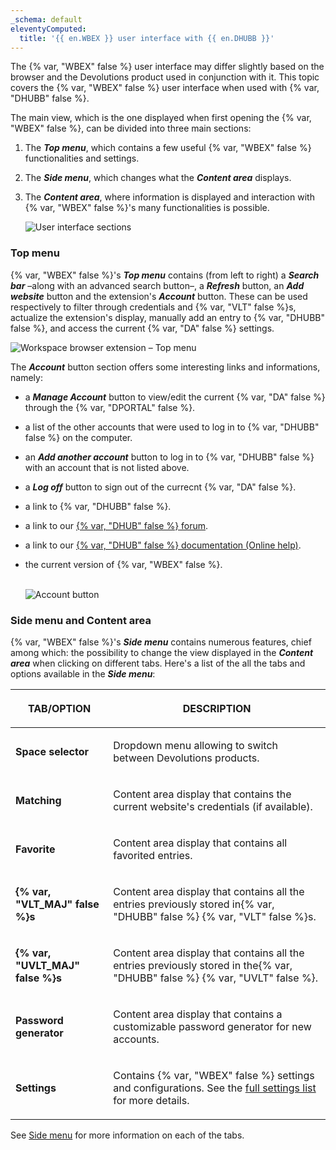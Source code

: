 ```yaml
---
_schema: default
eleventyComputed:
  title: '{{ en.WBEX }} user interface with {{ en.DHUBB }}'
---
```

The {% var, "WBEX" false %} user interface may differ slightly based on the browser and the Devolutions product used in conjunction with it. This topic covers the {% var, "WBEX" false %} user interface when used with {% var, "DHUBB" false %}.

The main view, which is the one displayed when first opening the {% var, "WBEX" false %}, can be divided into three main sections:

1. The ***Top menu***, which contains a few useful {% var, "WBEX" false %} functionalities and settings.
2. The ***Side menu***, which changes what the ***Content area*** displays.
3. The ***Content area***, where information is displayed and interaction with {% var, "WBEX" false %}'s many functionalities is possible.

   ![User interface sections](https://cdnweb.devolutions.net/docs/WEBX4093_2024_2.png "User interface sections")

### Top menu

{% var, "WBEX" false %}'s ***Top menu*** contains (from left to right) a ***Search bar*** –along with an advanced search button–, a ***Refresh*** button, an ***Add website*** button and the extension's ***Account*** button. These can be used respectively to filter through credentials and {% var, "VLT" false %}s, actualize the extension's display, manually add an entry to {% var, "DHUBB" false %}, and access the current {% var, "DA" false %} settings.

![Workspace browser extension – Top menu](https://cdnweb.devolutions.net/docs/WEBX4094_2024_2.png "Workspace browser extension – Top menu")

The ***Account*** button section offers some interesting links and informations, namely:

* a ***Manage Account*** button to view/edit the current {% var, "DA" false %} through the {% var, "DPORTAL" false %}.
* a list of the other accounts that were used to log in to {% var, "DHUBB" false %} on the computer.
* an ***Add another account*** button to log in to {% var, "DHUBB" false %} with an account that is not listed above.
* a ***Log off*** button to sign out of the currecnt {% var, "DA" false %}.
* a link to {% var, "DHUBB" false %}.
* a link to our [{% var, "DHUB" false %} forum](https://forum.devolutions.net/product/hub).
* a link to our [{% var, "DHUB" false %} documentation (Online help)](/hub/overview/what-is-hub/).
* the current version of {% var, "WBEX" false %}.

  <br>![Account button](https://cdnweb.devolutions.net/docs/WEBX4095_2024_2.png "Account button")

### Side menu and Content area

{% var, "WBEX" false %}'s ***Side menu*** contains numerous features, chief among which: the possibility to change the view displayed in the ***Content area*** when clicking on different tabs. Here's a list of the all the tabs and options available in the ***Side menu***:

<table><thead><tr><th><p>TAB/OPTION</p></th><th><p>DESCRIPTION</p></th></tr></thead><tbody><tr><td><p><strong>Space selector</strong></p></td><td><p>Dropdown menu allowing to switch between Devolutions products.</p></td></tr><tr><td><p><strong>Matching</strong></p></td><td><p>Content area display that contains the current website's credentials (if available).</p></td></tr><tr><td><p><strong>Favorite</strong></p></td><td><p>Content area display that contains all favorited entries.</p></td></tr><tr><td><p><strong>{% var, "VLT_MAJ" false %}s</strong></p></td><td><p>Content area display that contains all the entries previously stored in{% var, "DHUBB" false %} {% var, "VLT" false %}s.</p></td></tr><tr><td><p><strong>{% var, "UVLT_MAJ" false %}s</strong></p></td><td><p>Content area display that contains all the entries previously stored in the{% var, "DHUBB" false %} {% var, "UVLT" false %}.</p></td></tr><tr><td><p><strong>Password generator</strong></p></td><td><p>Content area display that contains a customizable password generator for new accounts.</p></td></tr><tr><td><p><strong>Settings</strong></p></td><td><p>Contains {% var, "WBEX" false %} settings and configurations. See the <a href="/workspace/workspace-browser-extension/settings/">full settings list</a> for more details.</p></td></tr></tbody></table>

See [Side menu](/workspace/workspace-browser-extension/hub-business/user-interface/side-menu/) for more information on each of the tabs.